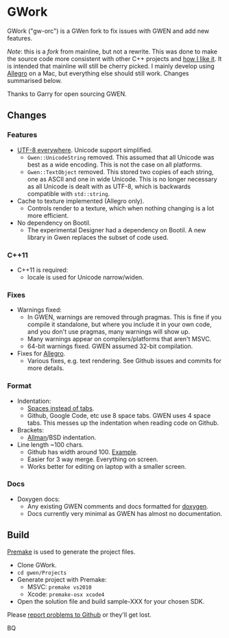 GWork
=====

GWork ("gw-orc") is a GWen fork to fix issues with GWEN and add new features.

*Note*: this is a *fork* from mainline, but not a rewrite. This was done to make
the source code more consistent with other C++ projects and [how I like it][1]. 
It is intended that mainline will still be cherry picked. I mainly develop using 
[Allegro](http://alleg.sourceforge.net) on a Mac, but everything else should 
still work. Changes summarised below.

Thanks to Garry for open sourcing GWEN.

## Changes

### Features

* [UTF-8 everywhere][5]. Unicode support simplified.
  * `Gwen::UnicodeString` removed. This assumed that all Unicode was best as a 
    wide encoding. This is not the case on all platforms.
  * `Gwen::TextObject` removed. This stored two copies of each string, one as 
    ASCII and one in wide Unicode. This is no longer necessary as all Unicode 
    is dealt with as UTF-8, which is backwards compatible with `std::string`.
* Cache to texture implemented (Allegro only).
  * Controls render to a texture, which when nothing changing is a lot more 
    efficient.
* No dependency on Bootil.
  * The experimental Designer had a dependency on Bootil. A new library in Gwen 
    replaces the subset of code used.  

### C++11

* C++11 is required:
  * locale is used for Unicode narrow/widen.
  
### Fixes

* Warnings fixed:
  * In GWEN, warnings are removed through pragmas. This is fine if you compile 
    it standalone, but where you include it in your own code, and you don't use 
    pragmas, many warnings will show up.
  * Many warnings appear on compilers/platforms that aren't MSVC.
  * 64-bit warnings fixed. GWEN assumed 32-bit compilation.
* Fixes for [Allegro][4].
  * Various fixes, e.g. text rendering. See Github issues and commits for more 
    details.
  
### Format
  
* Indentation:
  * [Spaces instead of tabs](http://www.jwz.org/doc/tabs-vs-spaces.html).
  * Github, Google Code, etc use 8 space tabs. GWEN uses 4 space tabs. This 
    messes up the indentation when reading code on Github.
* Brackets:
  * [Allman][2]/BSD indentation.
* Line length ~100 chars.
  * Github has width around 100. [Example][3].
  * Easier for 3 way merge. Everything on screen.
  * Works better for editing on laptop with a smaller screen.
  
### Docs

* Doxygen docs:
  * Any existing GWEN comments and docs formatted 
    for [doxygen](http://doxygen.org).
  * Docs currently very minimal as GWEN has almost no documentation.


## Build

[Premake][6] is used to generate the project files.

* Clone GWork.
* `cd gwen/Projects`
* Generate project with Premake:
  * MSVC: `premake vs2010`
  * Xcode: `premake-osx xcode4`
* Open the solution file and build sample-XXX for your chosen SDK.
  
Please [report problems to Github][7] or they'll get lost.


[1]: http://www.codinghorror.com/blog/2009/04/death-to-the-space-infidels.html "Interesting article on consistency"
[2]: http://en.wikipedia.org/wiki/Indent_style#Allman_style "Not uncommon"
[3]: https://github.com/billyquith/GWEN/blob/gwork/gwen/include/Gwen/Skins/TexturedBase.h "Off the edge"
[4]: http://alleg.sourceforge.net "Allegro 5"
[5]: http://www.utf8everywhere.org "Why you should use UTF8 everywhere."
[6]: http://industriousone.com/premake
[7]: https://github.com/billyquith/GWEN/issues "Bugs/Issues"


BQ